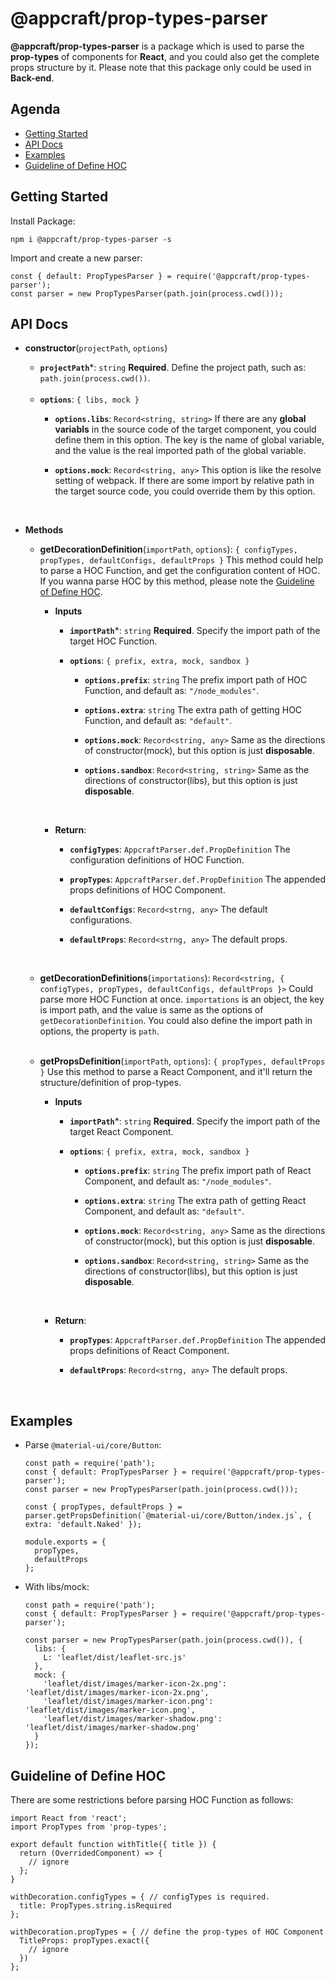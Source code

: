 # @appcraft/prop-types-parser
**@appcraft/prop-types-parser** is a package which is used to parse the **prop-types** of components for **React**, and you could also get the complete props structure by it.  Please note that this package only could be used in **Back-end**.

## Agenda
- [Getting Started](#getting-started)
- [API Docs](#api-docs)
- [Examples](#examples)
- [Guideline of Define HOC](#guideline-of-define-hoc)

## Getting Started
Install Package:
```
npm i @appcraft/prop-types-parser -s
```

Import and create a new parser:
```
const { default: PropTypesParser } = require('@appcraft/prop-types-parser');
const parser = new PropTypesParser(path.join(process.cwd()));
```

## API Docs
- **constructor**(`projectPath`, `options`)
  - **`projectPath`***: `string`
  **Required**.  Define the project path, such as: `path.join(process.cwd())`.
  <br>

  - **`options`**: `{ libs, mock }`
    - **`options.libs`**: `Record<string, string>`
    If there are any **global variabls** in the source code of the target component, you could define them in this option.  The key is the name of global variable, and the value is the real imported path of the global variable.

    - **`options.mock`**: `Record<string, any>`
    This option is like the resolve setting of webpack.  If there are some import by relative path in the target source code, you could override them by this option.
    <br>

- **Methods**
  - **getDecorationDefinition**(`importPath`, `options`): `{ configTypes, propTypes, defaultConfigs, defaultProps }`
  This method could help to parse a HOC Function, and get the configuration content of HOC.  If you wanna parse HOC by this method, please note the [Guideline of Define HOC](#guideline-of-define-hoc).
    - **Inputs**
      - **`importPath`***: `string`
      **Required**.  Specify the import path of the target HOC Function.

      - **`options`**: `{ prefix, extra, mock, sandbox }`
        - **`options.prefix`**: `string`
        The prefix import path of HOC Function, and default as: `"/node_modules"`.

        - **`options.extra`**: `string`
        The extra path of getting HOC Function, and default as: `"default"`.

        - **`options.mock`**: `Record<string, any>`
        Same as the directions of constructor(mock), but this option is just **disposable**.

        - **`options.sandbox`**: `Record<string, string>`
        Same as the directions of constructor(libs), but this option is just **disposable**.
        <br>

    - **Return**:
      - **`configTypes`**: `AppcraftParser.def.PropDefinition`
      The configuration definitions of HOC Function.

      - **`propTypes`**: `AppcraftParser.def.PropDefinition`
      The appended props definitions of HOC Component.

      - **`defaultConfigs`**: `Record<strng, any>`
      The default configurations.

      - **`defaultProps`**: `Record<strng, any>`
      The default props.
      <br>

  - **getDecorationDefinitions**(`importations`): `Record<string, { configTypes, propTypes, defaultConfigs, defaultProps }>`
  Could parse more HOC Function at once.  `importations` is an object, the key is import path, and the value is same as the options of `getDecorationDefinition`.  You could also define the import path in options, the property is `path`.
  <br>

  - **getPropsDefinition**(`importPath`, `options`): `{ propTypes, defaultProps }`
  Use this method to parse a React Component, and it'll return the structure/definition of prop-types.
    - **Inputs**
      - **`importPath`***: `string`
      **Required**.  Specify the import path of the target React Component.

      - **`options`**: `{ prefix, extra, mock, sandbox }`
        - **`options.prefix`**: `string`
        The prefix import path of React Component, and default as: `"/node_modules"`.

        - **`options.extra`**: `string`
        The extra path of getting React Component, and default as: `"default"`.

        - **`options.mock`**: `Record<string, any>`
        Same as the directions of constructor(mock), but this option is just **disposable**.

        - **`options.sandbox`**: `Record<string, string>`
        Same as the directions of constructor(libs), but this option is just **disposable**.
        <br>

    - **Return**:
      - **`propTypes`**: `AppcraftParser.def.PropDefinition`
      The appended props definitions of React Component.

      - **`defaultProps`**: `Record<strng, any>`
      The default props.
      <br>

## Examples
- Parse `@material-ui/core/Button`:
  ```
  const path = require('path');
  const { default: PropTypesParser } = require('@appcraft/prop-types-parser');
  const parser = new PropTypesParser(path.join(process.cwd()));

  const { propTypes, defaultProps } = parser.getPropsDefinition(`@material-ui/core/Button/index.js`, { extra: 'default.Naked' });

  module.exports = {
    propTypes,
    defaultProps
  };
  ```

- With libs/mock:
  ```
  const path = require('path');
  const { default: PropTypesParser } = require('@appcraft/prop-types-parser');

  const parser = new PropTypesParser(path.join(process.cwd()), {
    libs: {
      L: 'leaflet/dist/leaflet-src.js'
    },
    mock: {
      'leaflet/dist/images/marker-icon-2x.png': 'leaflet/dist/images/marker-icon-2x.png',
      'leaflet/dist/images/marker-icon.png': 'leaflet/dist/images/marker-icon.png',
      'leaflet/dist/images/marker-shadow.png': 'leaflet/dist/images/marker-shadow.png'
    }
  });
  ```

## Guideline of Define HOC
There are some restrictions before parsing HOC Function as follows:
```
import React from 'react';
import PropTypes from 'prop-types';

export default function withTitle({ title }) {
  return (OverridedComponent) => {
    // ignore
  };
}

withDecoration.configTypes = { // configTypes is required.
  title: PropTypes.string.isRequired
};

withDecoration.propTypes = { // define the prop-types of HOC Component
  TitleProps: propTypes.exact({
    // ignore
  })
};
```
